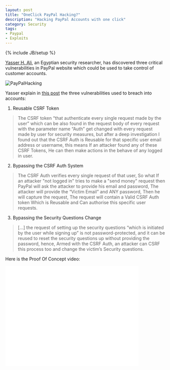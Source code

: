 ```yaml
---
layout: post
title: "OneClick PayPal Hacking?"
description: "Hacking PayPal Accounts with one click"
category: Security
tags:
- Paypal
- Exploits
---
```

{% include JB/setup %}

[Yasser H. Ali](http://yasserali.com/), an Egyptian security researcher, has discovered three critical vulnerabilities in PayPal website which could be used to take control of customer accounts.

![PayPalHacking](http://yasserali.com/wp-content/uploads/2014/10/Screen-Shot-2014-08-13-at-12.20.52-AM.png)
<!-- more -->
Yasser explain in [this post](http://yasserali.com/hacking-paypal-accounts-with-one-click/) the three vulnerabilities used to breach into accounts:

1. Reusable CSRF Token

>The CSRF token “that authenticate every single request made by the user” which can be also found in the request body of every request with the parameter name “Auth” get changed with every request made by user for security measures, but after a deep investigation I found out that the CSRF Auth is Reusable for that specific user email address or username, this means If an attacker found any of these CSRF Tokens, He can then make actions in the behave of any logged in user.

2. Bypassing the CSRF Auth System

>The CSRF Auth verifies every single request of that user, So what If an attacker "not logged in" tries to make a "send money" request then PayPal will ask the attacker to provide his email and password, The attacker will provide the “Victim Email” and ANY password, Then he will capture the request, The request will contain a Valid CSRF Auth token Which is Reusable and Can authorise this specific user requests. 

3. Bypassing the Security Questions Change

>[...] the request of setting up the security questions “which is initiated by the user while signing up” is not password-protected, and it can be reused to reset the security questions up without providing the password, hence, Armed with the CSRF Auth, an attacker can CSRF this process too and change the victim’s Security questions.

Here is the Proof Of Concept video:

<iframe width="420" height="315" src="//www.youtube.com/embed/KoFFayw58ZQ" frameborder="0" allowfullscreen></iframe>
